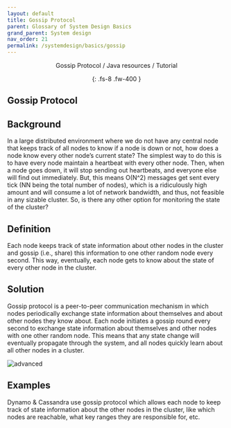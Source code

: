 ```yaml
---
layout: default
title: Gossip Protocol
parent: Glossary of System Design Basics
grand_parent: System design
nav_order: 21
permalink: /systemdesign/basics/gossip
---
```

<div align="center" markdown="1">
Gossip Protocol / Java resources / Tutorial

{: .fs-8 .fw-400 }
</div>

## Gossip Protocol

## Background

In a large distributed environment where we do not have any central node that keeps track of all nodes to know if a node is down or not, how does a node know every other node’s current state? The simplest way to do this is to have every node maintain a heartbeat with every other node. Then, when a node goes down, it will stop sending out heartbeats, and everyone else will find out immediately. But, this means O(N^2) messages get sent every tick (NN being the total number of nodes), which is a ridiculously high amount and will consume a lot of network bandwidth, and thus, not feasible in any sizable cluster. So, is there any other option for monitoring the state of the cluster?

## Definition

Each node keeps track of state information about other nodes in the cluster and gossip (i.e., share) this information to one other random node every second. This way, eventually, each node gets to know about the state of every other node in the cluster.

## Solution

Gossip protocol is a peer-to-peer communication mechanism in which nodes periodically exchange state information about themselves and about other nodes they know about. Each node initiates a gossip round every second to exchange state information about themselves and other nodes with one other random node. This means that any state change will eventually propagate through the system, and all nodes quickly learn about all other nodes in a cluster.

![advanced](https://raw.githubusercontent.com/TestJavaDev/java-resources/master/resources/big/big40.png)

## Examples

Dynamo & Cassandra use gossip protocol which allows each node to keep track of state information about the other nodes in the cluster, like which nodes are reachable, what key ranges they are responsible for, etc.